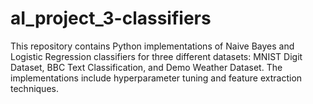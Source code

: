 # aI_project_3-classifiers
This repository contains Python implementations of Naive Bayes and Logistic Regression classifiers for three different datasets: MNIST Digit Dataset, BBC Text Classification, and Demo Weather Dataset. The implementations include hyperparameter tuning and feature extraction techniques.
